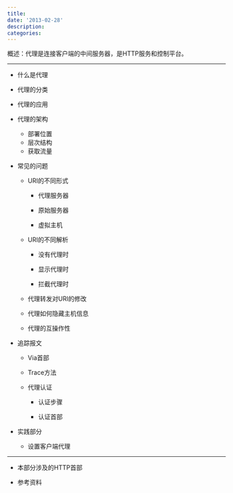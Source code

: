 ```yaml
---
title:
date: '2013-02-28'
description:
categories:
---
```


概述：代理是连接客户端的中间服务器，是HTTP服务和控制平台。

***

+ 什么是代理

+ 代理的分类

+ 代理的应用

+ 代理的架构
 
    * 部署位置
    * 层次结构
    * 获取流量

+ 常见的问题
 
    * URI的不同形式
 
        + 代理服务器
        
        + 原始服务器
            
        + 虚拟主机

    * URI的不同解析
 
        + 没有代理时
            
        + 显示代理时
            
        + 拦截代理时

    * 代理转发对URI的修改
        
    * 代理如何隐藏主机信息
    
    * 代理的互操作性

+ 追踪报文
 
    * Via首部
    
    * Trace方法

    * 代理认证
     
        + 认证步骤
        
        + 认证首部

+ 实践部分
     
    * 设置客户端代理


***

+ 本部分涉及的HTTP首部
    
+ 参考资料


